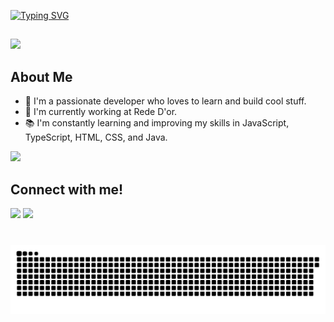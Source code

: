 [![Typing SVG](https://readme-typing-svg.herokuapp.com/?color=5271FF&size=35&center=true&vCenter=true&width=1000&lines=Nice+to+meet+you,+my+name+is+Douglas;Welcome+to+my+GitHub+Profile!:%29)](https://git.io/typing-svg)
##
![](https://github.com/bush1D3v/bush1D3v/assets/133554156/18851c7f-7783-491a-be37-407c2cb537d4)
## About Me
- 🌱 I'm a passionate developer who loves to learn and build cool stuff.
- 💼 I'm currently working at Rede D'or.
- 📚 I'm constantly learning and improving my skills in JavaScript, TypeScript, HTML, CSS, and Java.


<div>
 <img height="180em" src="https://github-readme-stats.vercel.app/api/top-langs/?username=Douglascrc&layout=compact&langs_count=16&theme=radical"/>
</div>


## Connect with me!
<div>  
<a href="https://www.linkedin.com/in/douglasbuscampos/" target="_blank"><img src="https://img.shields.io/badge/-LinkedIn-%230077B5?style=for-the-badge&logo=linkedin&logoColor=white"></a>  
<a href="https://www.discord.com/in/douglascamposcr/" target="_blank"><img src="https://img.shields.io/badge/Discord-000?style=for-the-badge&logo=discord"></a>  
</div>

### 

<br clear="both"> <img src="https://raw.githubusercontent.com/Douglascrc/Douglascrc/output/snake.svg" alt="Snake animation" />

###
